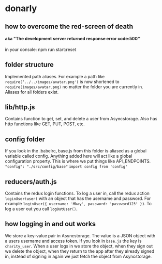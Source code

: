 # donarly

## how to overcome the red-screen of death
#### aka "The development server returned response error code:500"

in your console: npm run start:reset

## folder structure

Implemented path aliases. For example a path like `require(‘../../images/avatar.png')` is now shortened to `require(images/avatar.png)` no matter the folder you are currently in. Aliases for all folders exist.

## lib/http.js

Contains function to get, set, and delete a user from Asyncstorage. Also has http functions like GET, PUT, POST, etc.

## config folder

If you look in the .babelrc, base.js from this folder is aliased as a global variable called config. Anything added here will act like a global configuration property. This is where we put things like API_ENDPOINTS. `"config": "./src/config/base"` `import config from 'config'`

## reducers/auth.js

Contains the redux login functions. To log a user in, call the redux action `loginUser(user)` with an object that has the username and password. For example `loginUser({ username: 'Mkay', password: 'password123' })`. To log a user out you call `logOutUser()`.

## how logging in and out works

We store a key-value pair in Asyncstorage. The value is a JSON object with a users username and access token. If you look in `base.js` the key is `charity_user`. When a user logs in we store the object, when they sign out we delete the object, when they return to the app after they already signed in, instead of signing in again we just fetch the object from Asyncstorage.
